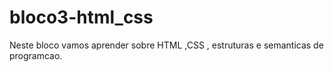 # bloco3-html_css
Neste bloco vamos aprender sobre HTML ,CSS  , estruturas e semanticas de programcao. 
